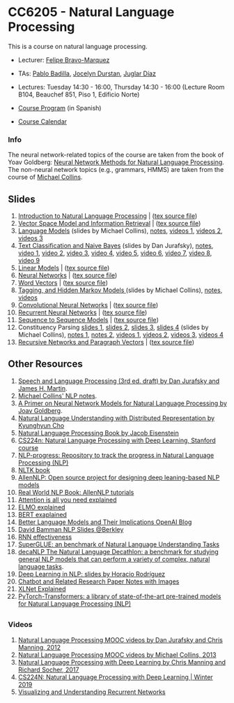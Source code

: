 # CC6205 - Natural Language Processing
This is a course on natural language processing.

* Lecturer: [Felipe Bravo-Marquez](https://felipebravom.com/)
* TAs: [Pablo Badilla](https://github.com/pabloBad), [Jocelyn Durstan](https://sites.google.com/view/jdunstan/home), [Juglar Díaz](https://www.linkedin.com/in/juglar-d%C3%ADaz-a06429100)

* Lectures: Tuesday 14:30 - 16:00, Thursday 14:30 - 16:00  (Lecture Room B104, Beauchef 851, Piso 1, Edificio Norte)

* [Course Program](https://docs.google.com/document/d/1DNja7nf0b26aRWF_gMNJf9L6SLtvtyFpucDhfcgG4d0/edit?usp=sharing) (in Spanish)

* [Course Calendar](calendar.md)


### Info
The neural network-related topics of the course are taken from the book of Yoav Goldberg: 
[Neural Network Methods for Natural Language Processing](https://www.morganclaypool.com/doi/abs/10.2200/S00762ED1V01Y201703HLT037). The non-neural network topics (e.g., grammars, HMMS) are taken from the course of [Michael Collins](http://www.cs.columbia.edu/~mcollins/). 



## Slides

1. [Introduction to Natural Language Processing](slides/NLP-introduction.pdf) | ([tex source file](slides/NLP-introduction.tex))
1. [Vector Space Model and Information Retrieval](slides/NLP-IR.pdf) | ([tex source file](slides/NLP-IR.tex))
2. [Language Models](http://www.cs.columbia.edu/~mcollins/cs4705-spring2019/slides/lmslides.pdf) (slides by Michael Collins), [notes](http://www.cs.columbia.edu/~mcollins/lm-spring2013.pdf), [videos 1](https://www.youtube.com/playlist?list=PLlQBy7xY8mbJONAWxZmZsHj0iqjMpKONi), [videos 2](https://www.youtube.com/playlist?list=PLlQBy7xY8mbIzwoPRvZSjq9PO84CfJQb6), [videos 3](https://www.youtube.com/playlist?list=PLlQBy7xY8mbKXp8iLHVO56g1XvcXhr8BT)
2. [Text Classification and Naive Bayes](https://web.stanford.edu/~jurafsky/slp3/slides/7_NB.pdf) (slides by Dan Jurafsky), [notes](https://web.stanford.edu/~jurafsky/slp3/4.pdf), [video 1](https://www.youtube.com/watch?v=MgjrV_oXCrk&list=PLoROMvodv4rOFZnDyrlW3-nI7tMLtmiJZ&index=25&t=0s), [video 2](https://www.youtube.com/watch?v=S_Jdoubh-fE&list=PLoROMvodv4rOFZnDyrlW3-nI7tMLtmiJZ&index=26&t=0s), [video 3](https://www.youtube.com/watch?v=AAcIGGv7Q2g&list=PLoROMvodv4rOFZnDyrlW3-nI7tMLtmiJZ&index=27&t=0s), [video 4](https://www.youtube.com/watch?v=gSWf4EHvgBo&list=PLoROMvodv4rOFZnDyrlW3-nI7tMLtmiJZ&index=28&t=0s), [video 5](https://www.youtube.com/watch?v=x2sZQvIeYLg&list=PLoROMvodv4rOFZnDyrlW3-nI7tMLtmiJZ&index=29&t=0s), [video 6](https://www.youtube.com/watch?v=HQG7hZRoCpE&list=PLoROMvodv4rOFZnDyrlW3-nI7tMLtmiJZ&index=30&t=0s), [video 7](https://www.youtube.com/watch?v=0lY6D5WOzC8&list=PLoROMvodv4rOFZnDyrlW3-nI7tMLtmiJZ&index=31&t=0s), [video 8](https://www.youtube.com/watch?v=vDpGw-r-uNQ&list=PLoROMvodv4rOFZnDyrlW3-nI7tMLtmiJZ&index=32&t=0s), [video 9](https://www.youtube.com/watch?v=yvfZdqt2qek&list=PLoROMvodv4rOFZnDyrlW3-nI7tMLtmiJZ&index=33&t=0s) 
2. [Linear Models](slides/NLP-linear.pdf) | ([tex source file](slides/NLP-linear.tex))
2. [Neural Networks](slides/NLP-neural.pdf) | ([tex source file](slides/NLP-neural.tex))
3. [Word Vectors](slides/NLP-wordvectors.pdf) | ([tex source file](slides/NLP-wordvectors.tex))
2. [Tagging, and Hidden Markov Models ](http://www.cs.columbia.edu/~mcollins/cs4705-spring2019/slides/tagging.pdf) (slides by Michael Collins), [notes](http://www.cs.columbia.edu/~mcollins/hmms-spring2013.pdf), [videos](https://www.youtube.com/playlist?list=PLlQBy7xY8mbI13gwXZz4r55MeatSZOqm7)
4. [Convolutional Neural Networks](slides/NLP-CNN.pdf) | ([tex source file](slides/NLP-CNN.tex))
5. [Recurrent Neural Networks](slides/NLP-RNN.pdf) | ([tex source file](slides/NLP-RNN.tex))
6. [Sequence to Sequence Models](slides/NLP-seq2seq.pdf) | ([tex source file](slides/NLP-seq2seq.tex))
2. Constituency Parsing [slides 1](http://www.cs.columbia.edu/~mcollins/cs4705-spring2019/slides/parsing1.pdf), [slides 2](http://www.cs.columbia.edu/~mcollins/cs4705-spring2019/slides/parsing2.pdf), [slides 3](http://www.cs.columbia.edu/~mcollins/cs4705-spring2019/slides/parsing2.2.pdf), [slides 4](http://www.cs.columbia.edu/~mcollins/cs4705-spring2019/slides/parsing3.pdf)    (slides by Michael Collins), [notes 1](http://www.cs.columbia.edu/~mcollins/courses/nlp2011/notes/pcfgs.pdf), [notes 2](http://www.cs.columbia.edu/~mcollins/courses/nlp2011/notes/lexpcfgs.pdf), [videos 1](https://www.youtube.com/watch?v=0tGFWbc2834&list=PLlQBy7xY8mbK9Uy9i7MTGSwyLJPii3w1L), [videos 2](https://www.youtube.com/watch?v=2hLBHSKbS44&list=PLlQBy7xY8mbKypSJe_AjVtCuXXsdODiDi), [videos 3](https://www.youtube.com/watch?v=8rD1Y6rz4Q0&list=PLlQBy7xY8mbKz9QvQU_IsOlbhshjkOwR9), [videos 4](https://www.youtube.com/watch?v=qDiVCxLq2As&list=PLlQBy7xY8mbI5o81CWHt50RtFDLYrlaKN) 
7. [Recursive Networks and Paragraph Vectors](slides/NLP-recursive.pdf) | ([tex source file](slides/NLP-recursive.tex))



## Other Resources



1. [Speech and Language Processing (3rd ed. draft) by Dan Jurafsky and James H. Martin](https://web.stanford.edu/~jurafsky/slp3/).
2. [Michael Collins' NLP notes](http://www.cs.columbia.edu/~mcollins/).
3. [A Primer on Neural Network Models for Natural Language Processing by Joav Goldberg](https://u.cs.biu.ac.il/~yogo/nnlp.pdf).
4. [Natural Language Understanding with Distributed Representation by Kyunghyun Cho](https://arxiv.org/abs/1511.07916)
5. [Natural Language Processing Book by Jacob Eisenstein](https://github.com/jacobeisenstein/gt-nlp-class/blob/master/notes/eisenstein-nlp-notes.pdf)
6. [CS224n: Natural Language Processing with Deep Learning, Stanford course](http://web.stanford.edu/class/cs224n/)
7. [NLP-progress: Repository to track the progress in Natural Language Processing (NLP)](http://nlpprogress.com/)
8. [NLTK book](http://www.nltk.org/book/)
9. [AllenNLP: Open source project for designing deep leaning-based NLP models](https://allennlp.org/)
10. [Real World NLP Book: AllenNLP tutorials](http://www.realworldnlpbook.com/)
11. [Attention is all you need explained](http://mlexplained.com/2017/12/29/attention-is-all-you-need-explained/)
12. [ELMO explained](http://mlexplained.com/2018/06/15/paper-dissected-deep-contextualized-word-representations-explained/)
13. [BERT exaplained](http://mlexplained.com/2019/01/07/paper-dissected-bert-pre-training-of-deep-bidirectional-transformers-for-language-understanding-explained/)
14. [Better Language Models
    and Their Implications OpenAI Blog](https://openai.com/blog/better-language-models/)
15. [David Bamman NLP Slides @Berkley](http://people.ischool.berkeley.edu/~dbamman/nlp18.html)
16. [RNN effectiveness](http://karpathy.github.io/2015/05/21/rnn-effectiveness/)
17. [SuperGLUE: an benchmark of Natural Language Understanding Tasks](https://super.gluebenchmark.com/)
18. [decaNLP The Natural Language Decathlon: a benchmark for studying general NLP models that can perform a variety of complex, natural language tasks](http://decanlp.com/).
19. [Deep Learning in NLP: slides by Horacio Rodríguez](https://www.cs.upc.edu/~horacio/ahlt/DeepLearning02.pdf)
20. [Chatbot and Related Research Paper Notes with Images](https://github.com/ricsinaruto/Seq2seqChatbots/wiki/Chatbot-and-Related-Research-Paper-Notes-with-Images)
21. [XLNet Explained](http://mlexplained.com/2019/06/30/paper-dissected-xlnet-generalized-autoregressive-pretraining-for-language-understanding-explained/)
22. [PyTorch-Transformers: a library of state-of-the-art pre-trained models for Natural Language Processing (NLP)](https://huggingface.co/pytorch-transformers/index.html)

##  





### Videos 

1. [Natural Language Processing MOOC videos by Dan Jurafsky and Chris Manning, 2012](https://www.youtube.com/playlist?list=PLoROMvodv4rOFZnDyrlW3-nI7tMLtmiJZ&disable_polymer=true)
2. [Natural Language Processing MOOC videos by Michael Collins, 2013](https://www.youtube.com/channel/UCB_JX4jH3QQmp69rmkWpl1A/playlists?shelf_id=3&view=50&sort=dd)
3. [Natural Language Processing with Deep Learning by Chris Manning and Richard Socher, 2017](https://www.youtube.com/playlist?list=PL3FW7Lu3i5Jsnh1rnUwq_TcylNr7EkRe6)
4. [CS224N: Natural Language Processing with Deep Learning | Winter 2019](https://www.youtube.com/playlist?list=PLoROMvodv4rOhcuXMZkNm7j3fVwBBY42z)
5. [Visualizing and Understanding Recurrent Networks](https://skillsmatter.com/skillscasts/6611-visualizing-and-understanding-recurrent-networks)
